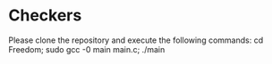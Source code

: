 # Checkers
Please clone the repository and execute the following commands: 
cd Freedom;
sudo gcc -0 main main.c;
./main
